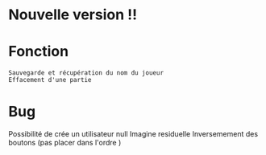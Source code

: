 # Nouvelle version !!

# Fonction

    Sauvegarde et récupération du nom du joueur
    Effacement d'une partie
    
# Bug

  Possibilité de crée un utilisateur null
  Imagine residuelle
  Inversemement des boutons (pas placer dans l'ordre )
  
